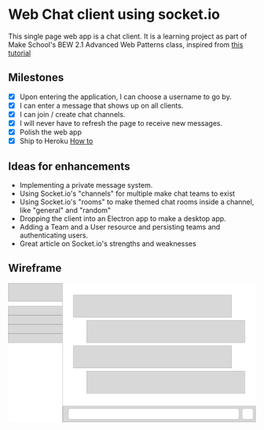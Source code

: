 # Web Chat client using socket.io
This single page web app is a chat client. It is a learning project as part of Make School's BEW 2.1 Advanced Web Patterns class, inspired from [this tutorial](https://www.makeschool.com/academy/track/standalone/make-chat/)

## Milestones
- [x] Upon entering the application, I can choose a username to go by.
- [x] I can enter a message that shows up on all clients.
- [x] I can join / create chat channels.
- [x] I will never have to refresh the page to receive new messages.
- [x] Polish the web app
- [x] Ship to Heroku [How to](https://medium.com/@nicolaisafai/how-to-deploy-your-node-js-mongodb-app-to-the-web-using-heroku-63d4bccf2675)

## Ideas for enhancements
- Implementing a private message system.
- Using Socket.io's "channels" for multiple make chat teams to exist
- Using Socket.io's "rooms" to make themed chat rooms inside a channel, like "general" and "random"
- Dropping the client into an Electron app to make a desktop app.
- Adding a Team and a User resource and persisting teams and authenticating users.
- Great article on Socket.io's strengths and weaknesses

## Wireframe
![Screenshot of Wireframe](/wireframe.png)